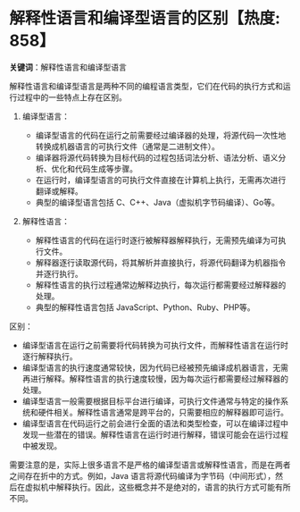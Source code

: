 # 解释性语言和编译型语言的区别【热度: 858】

**关键词**：解释性语言和编译型语言

解释性语言和编译型语言是两种不同的编程语言类型，它们在代码的执行方式和运行过程中的一些特点上存在区别。

1. 编译型语言：
    - 编译型语言的代码在运行之前需要经过编译器的处理，将源代码一次性地转换成机器语言的可执行文件（通常是二进制文件）。
    - 编译器将源代码转换为目标代码的过程包括词法分析、语法分析、语义分析、优化和代码生成等步骤。
    - 在运行时，编译型语言的可执行文件直接在计算机上执行，无需再次进行翻译或解释。
    - 典型的编译型语言包括 C、C++、Java（虚拟机字节码编译）、Go等。

2. 解释性语言：
    - 解释性语言的代码在运行时逐行被解释器解释执行，无需预先编译为可执行文件。
    - 解释器逐行读取源代码，将其解析并直接执行，将源代码翻译为机器指令并逐行执行。
    - 解释性语言的执行过程通常边解释边执行，每次运行都需要经过解释器的处理。
    - 典型的解释性语言包括 JavaScript、Python、Ruby、PHP等。

区别：
- 编译型语言在运行之前需要将代码转换为可执行文件，而解释性语言在运行时逐行解释执行。
- 编译型语言的执行速度通常较快，因为代码已经被预先编译成机器语言，无需再进行解释。解释性语言的执行速度较慢，因为每次运行都需要经过解释器的处理。
- 编译型语言一般需要根据目标平台进行编译，可执行文件通常与特定的操作系统和硬件相关。解释性语言通常是跨平台的，只需要相应的解释器即可运行。
- 编译型语言在代码运行之前会进行全面的语法和类型检查，可以在编译过程中发现一些潜在的错误。解释性语言在运行时进行解释，错误可能会在运行过程中被发现。

需要注意的是，实际上很多语言不是严格的编译型语言或解释性语言，而是在两者之间存在折中的方式。例如，Java 语言将源代码编译为字节码（中间形式），然后在虚拟机中解释执行。因此，这些概念并不是绝对的，语言的执行方式可能有所不同。